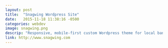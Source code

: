 ```yaml
---
layout: post
title:  "Snagwing Wordpress Site"
date:   2015-11-18 11:38:16 -0500
categories: webdev
image: snagwing.png
descrip: "Responsive, mobile-first custom Wordpress theme for local band Snagwing"
link: http://www.snagwing.com
---
```

